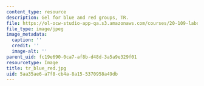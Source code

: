 ```yaml
---
content_type: resource
description: Gel for blue and red groups, TR.
file: https://ol-ocw-studio-app-qa.s3.amazonaws.com/courses/20-109-laboratory-fundamentals-in-biological-engineering-fall-2007/5aa35ae6a7f8cb4a8a155370958a49db_tr_blue_red.jpg
file_type: image/jpeg
image_metadata:
  caption: ''
  credit: ''
  image-alt: ''
parent_uid: fc19e690-0ca7-af8b-d48d-3a5a9e329f01
resourcetype: Image
title: tr_blue_red.jpg
uid: 5aa35ae6-a7f8-cb4a-8a15-5370958a49db
---
```

